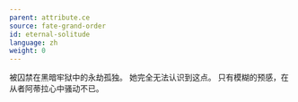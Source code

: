 ```yaml
---
parent: attribute.ce
source: fate-grand-order
id: eternal-solitude
language: zh
weight: 0
---
```


被囚禁在黑暗牢狱中的永劫孤独。
她完全无法认识到这点。
只有模糊的预感，在从者阿蒂拉心中骚动不已。
